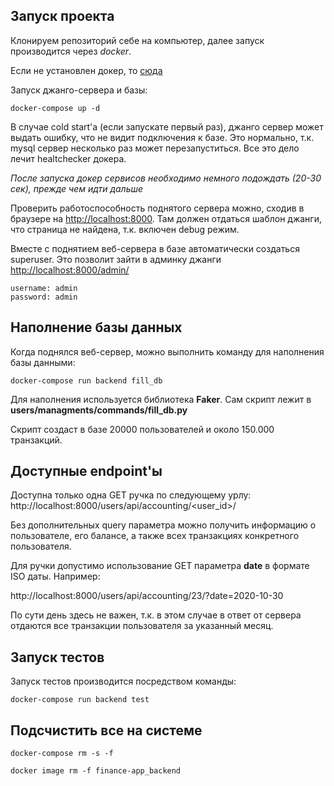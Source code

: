 ## Запуск проекта

Клонируем репозиторий себе на компьютер, далее запуск производится через *docker*.

Если не установлен докер, то [сюда](https://docs.docker.com/desktop/mac/install/)

Запуск джанго-сервера и базы:

```shell
docker-compose up -d
```

В случае cold start'а (если запускате первый раз), джанго сервер может выдать ошибку,
что не видит подключения к базе. Это нормально, т.к. mysql сервер несколько раз
может перезапуститься. Все это дело лечит healtchecker докера.

*После запуска докер сервисов необходимо
немного подождать (20-30 сек), прежде чем идти дальше*

Проверить работоспособность поднятого сервера можно,
сходив в браузере на [http://localhost:8000](http://localhost:8000/).
Там должен отдаться шаблон джанги, что страница не найдена, т.к. включен debug режим.

Вместе с поднятием веб-сервера в базе автоматически создаться superuser. Это позволит зайти в
админку джанги [http://localhost:8000/admin/](http://localhost:8000/admin/)

```text
username: admin
password: admin
```

## Наполнение базы данных

Когда поднялся веб-сервер, можно выполнить команду для наполнения базы данными:
```shell
docker-compose run backend fill_db
```

Для наполнения используется библиотека **Faker**. Сам скрипт лежит в
**users/managments/commands/fill_db.py**

Скрипт создаст в базе 20000 пользователей и около 150.000 транзакций.

## Доступные endpoint'ы

Доступна только одна GET ручка по следующему урлу:
http://localhost:8000/users/api/accounting/<user_id>/

Без дополнительных query параметра можно получить информацию о пользователе, его балансе, а также всех транзакциях конкретного пользователя.

Для ручки допустимо использование GET параметра **date** в формате ISO даты. Например:

http://localhost:8000/users/api/accounting/23/?date=2020-10-30

По сути день здесь не важен, т.к. в этом случае в ответ от сервера отдаются все транзакции пользователя за указанный месяц.

## Запуск тестов

Запуск тестов производится посредством команды:
```shell
docker-compose run backend test
```


## Подсчистить все на системе
```shell
docker-compose rm -s -f
```
```shell
docker image rm -f finance-app_backend
```
